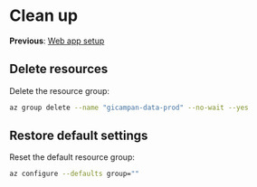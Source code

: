 # Clean up

**Previous**: [Web app setup](05-web-app.md)

## Delete resources

Delete the resource group:
```bash
az group delete --name "gicampan-data-prod" --no-wait --yes
```

## Restore default settings

Reset the default resource group:
```bash
az configure --defaults group=""
```

